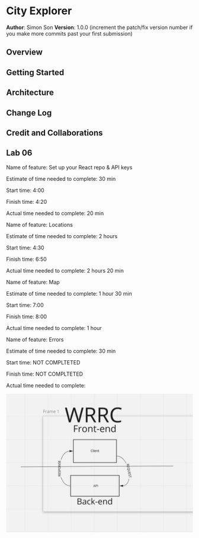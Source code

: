 # City Explorer

**Author**: Simon Son
**Version**: 1.0.0 (increment the patch/fix version number if you make more commits past your first submission)

## Overview
<!-- Provide a high level overview of what this application is and why you are building it, beyond the fact that it's an assignment for this class. (i.e. What's your problem domain?) -->

## Getting Started
<!-- What are the steps that a user must take in order to build this app on their own machine and get it running? -->

## Architecture
<!-- Provide a detailed description of the application design. What technologies (languages, libraries, etc) you're using, and any other relevant design information. -->

## Change Log
<!-- Use this area to document the iterative changes made to your application as each feature is successfully implemented. Use time stamps. Here's an example:

01-01-2001 4:59pm - Application now has a fully-functional express server, with a GET route for the location resource. -->

## Credit and Collaborations
<!-- Give credit (and a link) to other people or resources that helped you build this application. -->

## Lab 06

Name of feature: Set up your React repo & API keys

Estimate of time needed to complete: 30 min

Start time: 4:00

Finish time: 4:20

Actual time needed to complete: 20 min

Name of feature: Locations

Estimate of time needed to complete: 2 hours

Start time: 4:30

Finish time: 6:50

Actual time needed to complete: 2 hours 20 min

Name of feature: Map

Estimate of time needed to complete: 1 hour 30 min

Start time: 7:00

Finish time: 8:00

Actual time needed to complete: 1 hour

Name of feature: Errors

Estimate of time needed to complete: 30 min

Start time: NOT COMPLTETED

Finish time: NOT COMPLTETED

Actual time needed to complete:


![Framework](/img/framework.jpg)